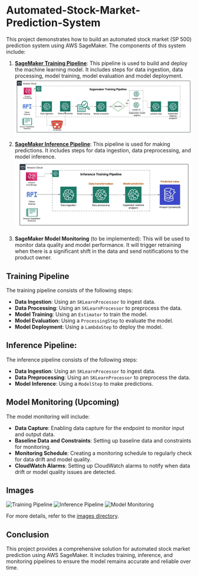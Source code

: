 # Automated-Stock-Market-Prediction-System

This project demonstrates how to build an automated stock market (SP 500) prediction system using AWS SageMaker. The components of this system include:

1. [**SageMaker Training Pipeline**](sagemaker-training-pipeline.ipynb): This pipeline is used to build and deploy the machine learning model. It includes steps for data ingestion, data processing, model training, model evaluation and model deployment. 
![Sagemaker training pipeline](/images/Training_pipeline.jpeg)
<!-- Add a blank line here -->

2. [**SageMaker Inference Pipeline**](sagemaker-inference-pipeline.ipynb): This pipeline is used for making predictions. It includes steps for data ingestion, data preprocessing, and model inference.
![Sagemaker training pipeline](/images/Inference_pipeline.jpeg)
<!-- Add a blank line here -->

3. **SageMaker Model Monitoring** (to be implemented): This will be used to monitor data quality and model performance. It will trigger retraining when there is a significant shift in the data and send notifications to the product owner.

## Training Pipeline

The training pipeline consists of the following steps:
- **Data Ingestion**: Using an `SKLearnProcessor` to ingest data.
- **Data Processing**: Using an `SKLearnProcessor` to preprocess the data.
- **Model Training**: Using an `Estimator` to train the model.
- **Model Evaluation**: Using a `ProcessingStep` to evaluate the model.
- **Model Deployment**: Using a `LambdaStep` to deploy the model.


## Inference Pipeline:

The inference pipeline consists of the following steps:
- **Data Ingestion**: Using an `SKLearnProcessor` to ingest data.
- **Data Preprocessing**: Using an `SKLearnProcessor` to preprocess the data.
- **Model Inference**: Using a `ModelStep` to make predictions.

## Model Monitoring (Upcoming)

The model monitoring will include:
- **Data Capture**: Enabling data capture for the endpoint to monitor input and output data.
- **Baseline Data and Constraints**: Setting up baseline data and constraints for monitoring.
- **Monitoring Schedule**: Creating a monitoring schedule to regularly check for data drift and model quality.
- **CloudWatch Alarms**: Setting up CloudWatch alarms to notify when data drift or model quality issues are detected.

## Images

![Training Pipeline](images/training_pipeline.png)
![Inference Pipeline](images/inference_pipeline.png)
![Model Monitoring](images/model_monitoring.png)

For more details, refer to the [images directory](images/).

## Conclusion

This project provides a comprehensive solution for automated stock market prediction using AWS SageMaker. It includes training, inference, and monitoring pipelines to ensure the model remains accurate and reliable over time.